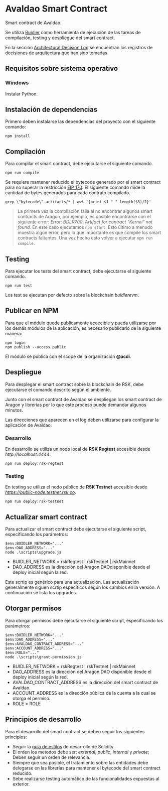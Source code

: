 # Avaldao Smart Contract

Smart contract de Avaldao.

Se utiliza [Buidler](https://buidler.dev) como herramienta de ejecución de las tareas de compilación, testing y despliegue del smart contract.

En la sección [Architectural Decision Log](docs/adr/index.md) se encuentran los registros de decisiones de arquitectura que han sido tomadas.

## Requisitos sobre sistema operativo

### Windows

Instalar Python.

## Instalación de dependencias

Primero deben instalarse las dependencias del proyecto con el siguiente comando:

```
npm install
```

## Compilación

Para compilar el smart contract, debe ejecutarse el siguiente comando.

```
npm run compile
```

Se requiere mantener reducido el bytecode generado por el smart contract para no superar la restricción [EIP 170](https://github.com/ethereum/EIPs/blob/master/EIPS/eip-170.md). El siguiente comando mide la cantidad de bytes generados para cada contrato compilado.

```
grep \"bytecode\" artifacts/* | awk '{print $1 " " length($3)/2}'
```

> La primera vez la compilación falla al no encontrar algunos smart contracts de Aragon, por ejemplo, es posible encontrarse con el siguiente error: *Error: BDLR700: Artifact for contract "Kernel" not found.* En este caso ejecutamos ```npm start```. Esto último a menudo muestra algún error, pero lo que importante es que compile los smart contracts faltantes. Una vez hecho esto volver a ejecutar ```npm run compile```.

## Testing

Para ejecutar los tests del smart contract, debe ejecutarse el siguiente comando.

```
npm run test
```

Los test se ejecutan por defecto sobre la blockchain *buidlerevm*.

## Publicar en NPM

Para que el módulo quede públicamente accecible y pueda utilizarse por los demás módulos de la aplicación, es necesario publicarlo de la siguiente manera:

```
npm login
npm publish --access public
```

El módulo se publica con el scope de la organización **@acdi**.

## Despliegue

Para desplegar el smart contract sobre la blockchain de RSK, debe ejecutarse el comando descrito según el ambiente.

Junto con el smart contract de Avaldao se despliegan los smart contract de Aragon y librerías por lo que este proceso puede demandar algunos minutos.

Las direcciones que aparecen en el log deben utilizarse para configurar la aplicación de Avaldao.

### Desarrollo

En desarrollo se utiliza un nodo local de **RSK Regtest** accesible desde *http://localhost:4444*.

```
npm run deploy:rsk-regtest
```

### Testing

En testing se utiliza el nodo público de **RSK Testnet** accesible desde *https://public-node.testnet.rsk.co*.

```
npm run deploy:rsk-testnet
```

## Actualizar smart contract

Para actualizar el smart contract debe ejecutarse el siguiente script, especificando los parámetros:

```
$env:BUIDLER_NETWORK="..."
$env:DAO_ADDRESS="..."
node .\scripts\upgrade.js
```

- BUIDLER_NETWORK = rskRegtest | rskTestnet | rskMainnet
- DAO_ADDRESS es la dirección del Aragon DAOdisponible desde el deploy inicial según la red.

Este scrtip es genérico para una actualización. Las actualización generalmente siguen scrtip específicos según los cambios en la versión. A continuación se lista los upgrades.

## Otorgar permisos

Para otorgar permisos debe ejecutarse el siguiente script, especificando los parámetros:

```
$env:BUIDLER_NETWORK="..."
$env:DAO_ADDRESS="..."
$env:AVALDAO_CONTRACT_ADDRESS="..."
$env:ACCOUNT_ADDRESS="..."
$env:ROLE="..."
node .\scripts\grant-permission.js
```
- BUIDLER_NETWORK = rskRegtest | rskTestnet | rskMainnet
- DAO_ADDRESS es la dirección del Aragon DAO disponible desde el deploy inicial según la red.
- AVALDAO_CONTRACT_ADDRESS es la dirección del smart contract de Avaldao.
- ACCOUNT_ADDRESS es la dirección pública de la cuenta a la cual se otorga el permiso.
- ROLE = ROLE

## Principios de desarrollo

Para el desarrollo del smart contract se deben seguir los siguientes principios:

- Seguir la [guía de estilos](https://solidity.readthedocs.io/en/v0.6.11/style-guide.html) de desarrollo de Solidity.
- El orden los metodos debe ser: *external*, *public*, *internal* y *private*; Deben seguir un orden de relevancia.
- Siempre que sea posible, el tratamiento sobre las entidades debe delegarse en las librerías para mantener el bytecode del smart contract reducido.
- Sebe realizarse testing automático de las funcionalidades expuestas al exterior.